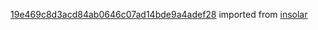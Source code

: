 [19e469c8d3acd84ab0646c07ad14bde9a4adef28](https://github.com/insolar/insolar/commit/19e469c8d3acd84ab0646c07ad14bde9a4adef28) imported from [insolar](https://github.com/insolar/insolar)
